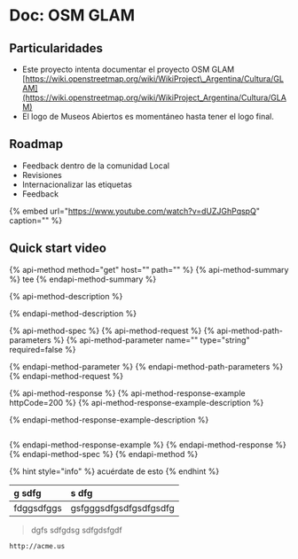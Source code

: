 # Doc: OSM GLAM

## Particularidades

* Este proyecto intenta documentar el proyecto OSM GLAM [https://wiki.openstreetmap.org/wiki/WikiProject\_Argentina/Cultura/GLAM](https://wiki.openstreetmap.org/wiki/WikiProject_Argentina/Cultura/GLAM)
* El logo de Museos Abiertos es momentáneo hasta tener el logo final.

## Roadmap

* Feedback dentro de la comunidad Local
* Revisiones
* Internacionalizar las etiquetas
* Feedback

{% embed url="https://www.youtube.com/watch?v=dUZJGhPqspQ" caption="" %}

## Quick start video

{% api-method method="get" host="" path="" %}
{% api-method-summary %}
tee
{% endapi-method-summary %}

{% api-method-description %}

{% endapi-method-description %}

{% api-method-spec %}
{% api-method-request %}
{% api-method-path-parameters %}
{% api-method-parameter name="" type="string" required=false %}

{% endapi-method-parameter %}
{% endapi-method-path-parameters %}
{% endapi-method-request %}

{% api-method-response %}
{% api-method-response-example httpCode=200 %}
{% api-method-response-example-description %}

{% endapi-method-response-example-description %}

```

```
{% endapi-method-response-example %}
{% endapi-method-response %}
{% endapi-method-spec %}
{% endapi-method %}

{% hint style="info" %}
acuérdate de esto
{% endhint %}

| g sdfg | s dfg |
| :--- | :--- |
| fdggsdfggs | gsfgggsdfgsdfgsdfgsdfg |

> dgfs sdfgdsg sdfgdsfgdf

```text
http://acme.us
```




